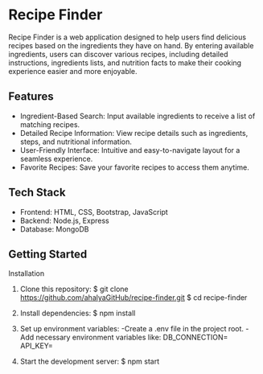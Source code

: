 # Recipe Finder
Recipe Finder is a web application designed to help users find delicious recipes based on the ingredients they have on hand. By entering available ingredients, users can discover various recipes, including detailed instructions, ingredients lists, and nutrition facts to make their cooking experience easier and more enjoyable.

## Features
- Ingredient-Based Search: Input available ingredients to receive a list of matching recipes.
- Detailed Recipe Information: View recipe details such as ingredients, steps, and nutritional information.
- User-Friendly Interface: Intuitive and easy-to-navigate layout for a seamless experience.
- Favorite Recipes: Save your favorite recipes to access them anytime.

## Tech Stack
- Frontend: HTML, CSS, Bootstrap, JavaScript
- Backend: Node.js, Express
- Database: MongoDB

## Getting Started
Installation
  1. Clone this repository:
    $ git clone https://github.com/ahalyaGitHub/recipe-finder.git
    $ cd recipe-finder
  
  2. Install dependencies:
    $ npm install
  
  4. Set up environment variables:
  -Create a .env file in the project root.
  -Add necessary environment variables like:
    DB_CONNECTION=<your-database-connection-string>
    API_KEY=<your-recipe-api-key>
    
  4. Start the development server:
    $ npm start
